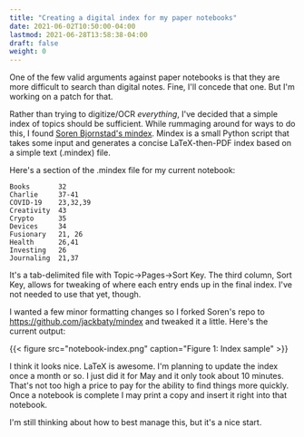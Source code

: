 ```yaml
---
title: "Creating a digital index for my paper notebooks"
date: 2021-06-02T10:50:00-04:00
lastmod: 2021-06-28T13:58:38-04:00
draft: false
weight: 0
---
```


One of the few valid arguments against paper notebooks is that they are more difficult to search than digital notes. Fine, I'll concede that one. But I'm working on a patch for that.

<!--more-->

Rather than trying to digitize/OCR _everything_, I've decided that a simple index of topics should be sufficient. While rummaging around for ways to do this, I found [Soren Bjornstad's mindex](https://github.com/sobjornstad/mindex). Mindex is a small Python script that takes some input and generates a concise LaTeX-then-PDF index based on a simple text (.mindex) file.

Here's a section of the .mindex file for my current notebook:

```text
Books       32
Charlie     37-41
COVID-19    23,32,39
Creativity  43
Crypto      35
Devices     34
Fusionary   21, 26
Health      26,41
Investing   26
Journaling  21,37
```

It's a tab-delimited file with Topic->Pages->Sort Key. The third column, Sort Key, allows for tweaking of where each entry ends up in the final index. I've not needed to use that yet, though.

I wanted a few minor formatting changes so I forked Soren's repo to <https://github.com/jackbaty/mindex> and tweaked it a little. Here's the current output:

{{< figure src="notebook-index.png" caption="Figure 1: Index sample" >}}

I think it looks nice. LaTeX is awesome. I'm planning to update the index once a month or so. I just did it for May and it only took about 10 minutes. That's not too high a price to pay for the ability to find things more quickly. Once a notebook is complete I may print a copy and insert it right into that notebook.

I'm still thinking about how to best manage this, but it's a nice start.

[//]: # "Exported with love from a post written in Org mode"
[//]: # "- https://github.com/kaushalmodi/ox-hugo"
